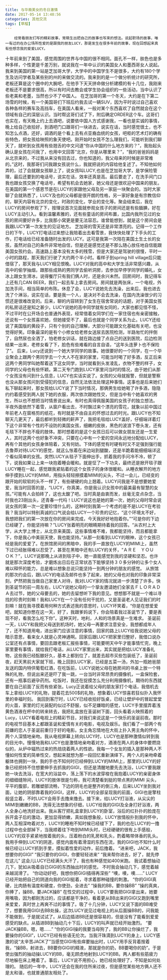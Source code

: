 ```yaml
---
title: 与华裔美女的冬日激情
date: 2017-05-14 13:48:56
categories: 其他交流
tags: [草榴]
---
```

        经常看朋友们写的精彩故事，常萌生出把自己的故事也写来的想法。说起职场的故事，唯一有过的在办公场所性爱的是跟我的朋友LUCY，那是发生在很多年前的故事，现在回想起来真有些想念我的爱爱LUCY。
十年前来到了美国，感觉周围的世界与中国的很不相同。面孔不一样，肤色也是多种多样，个性更是千差万别，就说我在一年中认识的美国女人和墨西哥女人说起。
我来到美国的第一站是芝加哥大学，大学中的中国学生不是很多，大约有180个学生及访问学者及某些别的州的来做交流的。我来到的是一个做分析统计的研究所，老板还算是这个圈中的大腕吧，在他手下天天拼命做分析建模的有十几位，我刚来老板还不是要求很高，所以有时间去教会或学生协会组织的一些活动，当中认识了些老美和老墨，当然也少不了中国人。
在芝加哥的第一个冬天，大约是在下第二场雪的时候，有一个美国哥们下班后约我去试一辆SUV，因为平时说过自己喜欢各种各样的赛车及高挡车，在美国人看来，一般对某个东西喜欢了自然就会在这个领域有自己的深层认识。当时帮这哥们试了下，附后确定ORDER这个车。这哥们也实在，有天晚上约上去酒吧，说要依中国人方式感谢我，一看也是实诚的事情，晚上给自己收拾好，到酒吧门口跟哥们一块进去，说实在话，当时感觉很土，也不知怎么点酒，还好，调酒的是个看上去有点亚裔血统的女孩，吧柜的艺术灯的确有些特色，把女孩给映照的象天使吧。刚开始时女孩不怎么理我们，可能听到我们聊天了，就听到女孩用有些翘舌的中文问道“你从中国的什么地方来的？”，我抬起头确认是女孩在问我了，也用中文回答“北京，你是从哪里来？”，“我的爸爸妈妈是从北京来的，不过我从来没有回去过，你也知道的，我父母来的时候是非常难的。”这时，我那哥们问我跟女孩说什么，我就把说的内容给他复述了。不知他如何弄的，过了会就跟女孩聊上了，说女孩叫LUCY,也是在芝加哥大学，是学保险管理，最后还要到的电话号，说实在话，效率还真是高。最后要走了，在洗手间门口我也跟女孩交换了电话号，希望有机会去她家，她父母还是很欢迎中国来的朋友。
在美国的第一个感恩节是在LUCY的家跟他父母及另一家庭一块聚会的。当时大家聊了会就熟悉了，LUCY及也的父母都是很开朗的性格，另一家好象是有宗教信仰的，聊天内容有北京的变化，时政的变化，学业的变化等。聚会结束后，我在LUCY的房间参观了下，按理说首次见面就参观女孩子的房间还是有些腼腆，好在LUCY主动引入。看到温馨素雅的，还有些童话的房间布置，比国内我所见过的女孩的房间要好许多，比我那小窝更是要无法容忍。谁曾能想到，就是这个房间会是我跟LUCY第一次发生的见证地方。
芝加哥的雪天还是非常漂亮的。记得一个工作日的下午，LUCY打电话过来想让我陪着出去看雪景，我快快处理了下手头的工作，打电话给已经准备随时出发的LUCY。这可是我第一次陪在美国土生土长的女孩，虽然对自己的条件非常地自信，但是还是感觉还是不那么随心放任地自信能跟美国女孩约会。高速路上基本没有太多的残雪，但是大家还是驾驶的很慢，平时一小时的路程，那天我们行驶了大约两个半小时。看样子到spring hill village后只能借宿了，那天我与LUCY相见恨晚。LUCY对我的高中和大学生活非常感兴趣，从高中的偷学抽烟，跟那些成熟的男同学去偷听洞房，去参加早停学同学的婚礼，女冰上跟女生滑冰，说得餐厅只有我们俩人时，还是余兴未然。回房间时，我记得车上还有几CAN BEER，我们一起去车上拿去房间。房间就是两张床，一个电视，外加洗手间，相当简单的布陈。休息了会，LUCY说她先去洗澡，出来后，我也进去洗了个淋浴，说实在话，要是我一个人，是决对不会去洗澡，在国内洗澡很少的习惯还是很难改变的。后来，聊的内容转到了女生在宿舍常说的话题，对于美国女孩的私房话还是知之甚少。LUCY说她的高中同学就有女同的，大家也都见怪不怪，不过平时在公开场合也普通外表现，经常借着女同学们在一家住宿也有亲密接触，还说有一个女孩喜欢她，但她接受不了，最后也就是个同学关系为止。LUCY还给说了美国版的黄段子，只有个别的自己理解，大部分可能跟文化基础有关吧，也没觉得好笑。印象最深的是有个小修女给老修女送尿去医院检测，半路匆忙的拌倒了，自然尿也全洒了，怕老修女训话，就在路边接了点自己的送到医院，后边检测结果一出来，老修女看了下，脸色有些难看的自言自语，“这年头连萝卜也不保险了”。
    后来，Lucy还说到一个她大学同学的故事。她很要好的一个同学，在一个毕业聚会上跟两个男同学去一个大人不在家的家里，可能当时喝了好多酒，反正后来这两个男同学叫她帮着送下这女同学，当时就看到头发凌乱，衣物不整的样子，女同学的父母也有些怀颖。第二天专门跑到LUCY家里问当时的情况，由于她们从那个女孩没有问到什么信息，LUCY也实话实说了。女孩的父母就报警，但就是警察也没从那女孩问到受侵犯的信息，自然无法依法处理这种事情。这事也是后来她们私下聊起来时，那女孩给LUCY说了下当时情况，那俩男生给她喝了许多酒，隐隐约约着感受到两人脱下她的衣服，两次依次跟她性交，但是当中有个她喜欢的男生，所以也不想把当时情景说出来。有时也真得佩服美国的女孩子的独立想法。
半夜外面依然下着雪，从窗户看出去，不时飘过来个漂亮的雪花，就象以前中国过年前老人在窗格剪的纸花，有时就是不由自主的怀想过去的时光。跟LUCY也不知聊天几更天了，最后都听到轻微的鼾声了，我把毛毯给LUCY盖好，仔细端详着灯下这个非常有个性的不设防的美国女孩，细嫩的皮肤，黑色的波浪下卷头发，还有毛毯下不胖也不瘦的肢体。那时想着的是这个女孩日后可以做女朋友还是一生爱人，其时这两个也好象不冲突，只要在心中有一个爱的空间永远地分配给LUCY，再有个其他的女孩身体陪着，又有何妨。下体的感觉有时硬有时又不足强到强行能去鲁莽对待LUCY的感觉，就这么怅着在床边站到腿酸，还是半跪着能细细端详这个看似简单的女孩。突然LUCY从毯子下面伸出手，抓着我的手问冷不冷，顿了下，说我如果让上来一块抱着睡会暖和。就是怔了一下功夫，最终还是掀开毯子跟LUCY睡在一起，感觉跟我紧贴着的这个女孩子的身体很暖和。从睡衣解开的地方伸手摸到LUCY的MIMI，用指头轻轻擦摸着MIMI的尖头，不过一会儿，已经变的跟开始的软软的头不一样了，有些硬硬的向上翘着。LUCY问我是不是想要她爱爱，我当时回答的是，“LUCY，你真美，你是我认识女孩中的最美最有智慧的女孩。”可能有人会拍砖了，这也太酸了吧。当时真是由衷而发，丝毫无变点杂念，当时我也23刚出头，还青春一代吗！LUCY说这也是她的第一次，她的父母时常会说说女孩的第一次一定要珍惜什么的，这种时刻我第一个考虑的是不是LUCY在考验我？我当时以特别真诚的口气说会给LUCY一个珍贵的记忆，“这个环境太不好，我想把我们的第一次放在你的房间来完成，今天我好好地抱着你。”“可是你的下边已经硬了，你能坚持嘛？”LUCY张着明亮的眼睛期待着我的回答。“从农村上大学，从大学上博士，从北京来美国，这些事情难不难，我都能坚持，而且都能拿下，你是我心中美丽天使，我也能坚持。”从那一刻看到LUCY的眼神，这个女孩已经是我的爱爱了。在旅馆房间的黑暗中，我的手一直放在LUCY的MIMI上，虽然下过已经胀得难以忍受了，甚至在黑暗中还有LUCY的关怀，“ＡＲＥ　ＹＯＵ　ＯＫ？”，LUCY说那晚上从进到毯子中，她一直能感觉到我的坚硬和坚忍。也许就是那次深度考验，才磨炼出日后在正常状态下能够坚持３０多分钟的让多个女人难以释怀的能力，总是难以想象总说只能坚持一到两分钟的朋友的感觉。
从旅馆的那次约会后，跟LUCY的电话及邮件也多了起来，她的父母也对我的印象非常深刻，俨然把我当做自己家里人对待，我对LUCY家的情况就进一步清楚了许多。快到圣诞节的前一周左右，LUCY说她父母的一个挚友邀请她们全家去ＦＬＯＲＡＤＡ去过节，她的父母要去的，她的去留想听下我的意见。想想那不就是一个难以寻找的珍贵时刻嘛！我和LUCY在一个没有任何干扰的，又是圣诞老人见证我们的时刻嘛！就在我寻摸着用何种方式表述我的意思时，LUCY坏笑着，“你是在想爱爱吧，就知道你憋在这一天，好了，我跟爹妈说下，你会陪着我过圣诞节了，要是表现不好，看我怎么吃下你”。这种天时，地利，人和的场景真是一生难求。
圣诞前一天，LUCY和我把父母送到机场时，她父母一再要求注意安全，我想都成年人了，还不知道用电，进出家门应该注意的事情，回家的路上LUCY给我说她父母的暗示意思，看来女人就是心灵神通啊。回家后跟LUCY把家里归整好，我借口说办公室还有点事情，要回去跟老板汇报些事情，可能要明天中午才能事情忙完，晚上家里要有事情，就给我打电话，从LUCY家里出来，其实就是把给LUCY准备礼物，这些我已经酝酿好久，基本上都到位了，就差去超市买些包装纸了，圣诞前夜，赶天黑前大家就下班，晚上回到LUCY家，已经是五菜一汤，外加一瓶她爸朋友送的国内特供葡萄红酒，在吃饭前，LUCY说她父母在她房间的书桌上放一个特殊的礼物，但说出来还是吓了我一跳，一台当时非常昂贵的摄像机，一盒保险套，还有一瓶事后避孕药剂。吃饭时，我还在捉摸怎么充分利用摄像机，期待的东西就要在自己前面了反而有些紧张。Lucy正说着给父母的朋友家打个电话，我借机去车上拿给LUCY的礼物，提着花去500$的礼物，想象着LUCY惊喜若狂似扑入我怀里的幸福时刻。
      我回到客厅时，LUCY已经收拾好饭桌，已经让壁炉中的冒起堂堂的火苗，家里的灯光装配的似过不舒服，似不足嫌暗的感觉，LUCY手里摆弄着浅黄色酒液在杯中的转来转去，我把礼盒放在圣诞树下面，回头看着火映照着的Lucy，LUCY看着电视上的精彩节目，对我们来说这是一个快乐的圣诞前夜。那时的电视节目基本上都跟圣诞和爱情有关的电影，电视及娱乐。我们看了一部两个有前嫌的恋人于圣诞前重归于好的电影。女主角忘情地在大街上扑入男主角的怀中，两个人深情地亲吻。我从电视屏幕上转向LUCY时，LUCY也是那种激情似转到我的目光中。慢慢地我和LUCY也是激情地亲吻着对方，酒液在两人的身体中要燃烧似的，从炉中辐热过来的热焙烧着两人的性欲。我每一个女友的插入是那种两人不懂如何性爱的简单性交，想起来就想为那一段回忆重新演绎下。两个人的亲吻牵着躯体也拥到一块，我的手也不知何时已经伸到LUCY的MIMI上，那里的LUCY的好象已经把持不住想要伸手去抓我的GIGI，但还是清醒地要先去洗浴，LUCY要我跟她一块去洗浴，在宽大的浴盆中，荡上荡下的水波穿梭在我抱着LUCY的亲密身体的细细缝隙间，LUCY的肢体很是匀称，我可清楚看到挺的带点黑的MIMI 尖头，平平的腹部，若雕塑部流畅，下边的阴毛也是整齐的倒三角，后来LUCY坐到我对面，让她的阴部靠着我的GIGI，这样，LUCY的全部呈现我的前面，GIGI也是擎柱般竖立着，不时LUCY会用手去撸来撸去。接下来，给LUCY打浴液，从尖尖的MIMI到嫩嫩的BB，洗得无法想象的仔细，LUCY给我的GIGI及全身打好浴液，两人全身心地洗好出来。我从客厅把礼盒拿到LUCY的卧室，浴后的红扑扑的脸庞在拆开盒子后的激动，更加显得娇嫩，真如我想象般，LUCY放情般扑到我的怀中，两人互相深吻着对方，LUCY的睡袍不知时候已经褪下了，我的也在LUCY的一撸过程中也全部掉下，当我顺着往下吻到MIMI头时，已经硬硬的很有上手感般，LUCY的双手紧紧地按着我的头，压着粉白的乳房和乳头，酌着略带体香的乳头。我用手伸到LUCY的阴道，感觉内面有着滑湿的东西在流，我的GIGI也不知什么时候已经让LUCY抓到手里，摸拟着性爱的动作，前后撸着。
“进来吧，JACK，我想要你的GIGI”
“我只要你的GIGI，你要轻轻进来”
“我来帮你进去，好了，就先停在这儿”
这会儿LUCY已经满头大汗了，我也有种感觉如400米跑。
我试着想抽动几下，犹如从吸着自已GIGI的东西抽出时的感觉。
不时我会抽动几下，感觉着越来越润滑了。
“你动动好吧，我想你把GIGI插得再深些”
“噢，噢，噢……”
LUCY已经开始把自己的阴道向我的GIGI挺着，寻求着那种碰撞的刺激。
“你的GIGI真硬，比肉肠有温度和硬度，你使劲，全进去”
“操我的BB，要你操BB”
“操的真爽，你捧了，操BB，要JACK操B”
在性交的过程中，LUCY要我把GIGI拿出来，她要用嘴吸，因为都刚洗过的，应该都是干净的，看着更从BB出来的GIGI又跑到嘴里来爱爱，真时世上再爽不过的事情了。吸了十几分钟，LUCY又说下面的BB难受了，想要我用GIGI去BB处操，这次LUCY说见过电视上的从后面操BB的，问我能不能做到，于是就试试了。从后边插进BB还是很容易的，但是没有了能看到爱爱感受的缺点。从插进BB到抽动几十下后，LUCY的叫声就已经开始激烈。
“要JACK操BB，嗯，嗯……”
“你的GIGI操的我要当母狗了，我的BB让你操烂了，我要操你的GIGI”，LUCY已经有些语无伦次。当我汗珠滴到LUCY的身上，LUCY感激的说“太辛苦JACK了”当感觉GIGI有些痒要抽出时，LUCY用手反背着按着我，“操BB，射进去，BB要你GIGI的精液，那就是你的奶，BB要喝你的奶”。于是使出强烈的抽动操LUCY的BB，毫无顾虑地射到LUCY的BB。两人都有些筋疲力尽地躲在床上睡着了。事后，LUCY说不用担心，她已经处理好了，不知是如何处理的。
随后的一年中，LUCY还会在我的住所来过夜，但是感觉某些地方俩人还不是太和谐，也就普通朋友相处了。